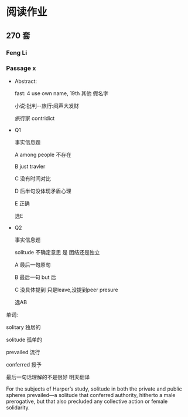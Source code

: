 # 阅读作业

## 270 套

### Feng Li

### Passage x

* Abstract: 

  fast: 4 use own name, 19th 其他 假名字 

  小说:批判--旅行:闷声大发财

  旅行家 contridict

   

* Q1

  事实信息题

  A	among people 不存在

  B	just travler

  C	没有时间对比

  D	后半句没体现矛盾心理

  E	正确 

  选E

* Q2

  事实信息题

  solitude 不确定意思  是 团结还是独立

  A	最后一句原句

  B	最后一句 but 后

  C	没具体提到 只是leave,没提到peer presure

  选AB

单词:

solitary 独居的

solitude	孤单的

prevailed	流行

conferred	授予

最后一句话理解的不是很好 明天翻译



For the subjects of Harper’s study, solitude in both the private and public spheres prevailed—a solitude that conferred authority, hitherto a male prerogative, but that also precluded any collective action or female solidarity.









